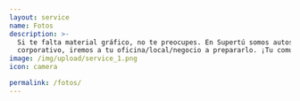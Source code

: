 ```yaml
---
layout: service
name: Fotos
description: >-
  Si te falta material gráfico, no te preocupes. En Supertú somos autosuficientes, si nos falta material
  corporativo, iremos a tu oficina/local/negocio a prepararlo. ¡Tu comunidad estará encantada con tu contenido!
image: /img/upload/service_1.png
icon: camera

permalink: /fotos/
---
```


